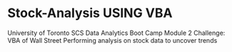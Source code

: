 # Stock-Analysis USING VBA
University of Toronto SCS Data Analytics Boot Camp Module 2 Challenge: VBA of Wall Street
Performing analysis on stock data to uncover trends

